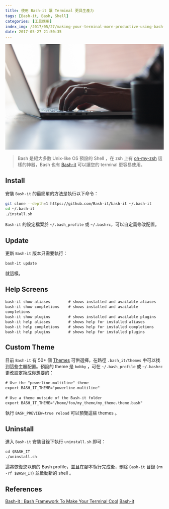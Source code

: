 ```yaml
---
title: 使用 Bash-it 讓 Terminal 更具生產力
tags: [Bash-it, Bash, Shell]
categories: [工具應用]
index_img: /2017/05/27/making-your-terminal-more-productive-using-bash-it/cover.jpg
date: 2017-05-27 21:50:35
---
```


![cover](/2017/05/27/making-your-terminal-more-productive-using-bash-it/cover.jpg)

> Bash 是絕大多數 Unix-like OS 預設的 Shell ，在 zsh 上有 [oh-my-zsh](https://github.com/robbyrussell/oh-my-zsh) 這樣的神器，Bash 也有 [Bash-it](https://github.com/Bash-it/bash-it) 可以讓您的 terminal 更容易使用。

<!-- more -->

## Install

安裝 `Bash-it` 的最簡單的方法是執行以下命令：

```bash
git clone --depth=1 https://github.com/Bash-it/bash-it ~/.bash-it
cd ~/.bash-it
./install.sh
```

`Bash-it` 的設定檔案於 `~/.bash_profile` 或 `~/.bashrc`，可以自定義修改配置。

## Update

更新 `Bash-it` 版本只需要執行：

```
bash-it update
```

就這樣。

## Help Screens

```
bash-it show aliases        # shows installed and available aliases
bash-it show completions    # shows installed and available completions
bash-it show plugins        # shows installed and available plugins
bash-it help aliases        # shows help for installed aliases
bash-it help completions    # shows help for installed completions
bash-it help plugins        # shows help for installed plugins
```

## Custom Theme

目前 `Bash-it` 有 50+ 個 [Themes](https://github.com/Bash-it/bash-it/wiki/Themes) 可供選擇，在路徑 `.bash_it/themes` 中可以找到這些主題配置。預設的 theme 是 `bobby` ，可在 `~/.bash_profile` 或 `~/.bashrc` 更改設定換成你想要的：

```
# Use the "powerline-multiline" theme
export BASH_IT_THEME="powerline-multiline"

# Use a theme outside of the Bash-it folder
export BASH_IT_THEME="/home/foo/my_theme/my_theme.theme.bash"
```

執行 `BASH_PREVIEW=true reload` 可以預覽這些 themes 。

## Uninstall

進入 `Bash-it` 安裝目錄下執行 `uninstall.sh` 即可：

```
cd $BASH_IT
./uninstall.sh
```

這將恢復您以前的 Bash profile，並且在腳本執行完成後，刪除 `Bash-it` 目錄 (`rm -rf $BASH_IT`) 並啟動新的 shell 。

## References

[Bash-it : Bash Framework To Make Your Terminal Cool](https://itsfoss.com/bash-it-terminal-tool)
[Bash-it](https://github.com/Bash-it/bash-it)